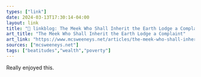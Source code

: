 ```yaml
---
types: ["link"]
date: 2024-03-13T17:30:14-04:00
layout: link
title: "🔗 linkblog: The Meek Who Shall Inherit the Earth Lodge a Complaint'"
art_title: "The Meek Who Shall Inherit the Earth Lodge a Complaint"
art_link: "https://www.mcsweeneys.net/articles/the-meek-who-shall-inherit-the-earth-lodge-a-complaint"
sources: ["mcsweeneys.net"]
tags: ["beatitudes","wealth","poverty"]
---
```

Really enjoyed this.
